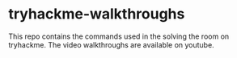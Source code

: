 # tryhackme-walkthroughs
This repo contains the commands used in the solving the room on tryhackme. The video walkthroughs are available on youtube.
